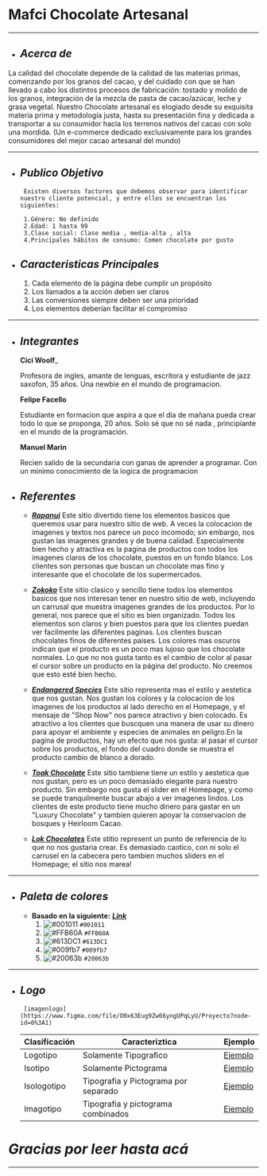 # Mafci Chocolate Artesanal 
___

+ ## ___Acerca de___
La calidad del chocolate depende de la calidad de las materias primas, comenzando por los granos del cacao, y del cuidado con que se han llevado a cabo los distintos procesos de fabricación: tostado y molido de los granos, integración de la mezcla de pasta de cacao/azúcar, leche y grasa vegetal. Nuestro Chocolate artesanal es elogiado desde su exquisita materia prima y metodología justa, hasta su  presentación fina y dedicada a transportar a su consumidor hacia los terrenos nativos del cacao con solo una mordida.    (Un e-commerce dedicado exclusivamente para los grandes consumidores del mejor cacao artesanal del mundo)
___

+ ## ___Publico Objetivo___
       Existen diversos factores que debemos observar para identificar nuestro cliente potencial, y entre ellos se encuentran los siguientes:            

       1.Género: No definido 
       2.Edad: 1 hasta 99
       3.Clase social: Clase media , media-alta , alta 
       4.Principales hábitos de consumo: Comen chocolate por gusto
        
        
+ ## ___Caracteristicas Principales___
  1. Cada elemento de la página debe cumplir un propósito
  2. Los llamados a la acción deben ser claros
  3. Las conversiones siempre deben ser una prioridad
  4. Los elementos deberían facilitar el compromiso
___

+ ## ___Integrantes___

    __Cici Woolf___
    
    Profesora de ingles, amante de lenguas, escritora y estudiante de jazz saxofon, 35 años. 
    Una newbie en el mundo de programacion.
    
    __Felipe Facello__
    
    Estudiante en formacion que aspira a que el dia de mañana pueda crear todo lo que se proponga, 20 años.
    Solo sé que no sé nada , principiante en el mundo de la programación.

    __Manuel Marin__
    
    Recien salido de la secundaria con ganas de aprender a programar.
    Con un minimo conocimiento de la logica de programacion

+ ## ___Referentes___

    - [___Rapanui___](https://chocolatesrapanui.com.ar/) 
       Este sitio divertido tiene los elementos basicos que queremos usar para nuestro sitio de web. A veces la colocacion de imagenes y textos nos parece un poco incomodo; sin embargo, nos gustan las imagenes grandes y de buena calidad. Especialmente bien hecho y atractiva es la pagina de productos con todos los imagenes claros de los chocolate, puestos en un fondo blanco. Los clientes son personas que buscan un chocolate mas fino y interesante que el chocolate de los supermercados.
        
    - [___Zokoko___](http://www.zokoko.com/)
        Este sitio clasico y sencillo tiene todos los elementos basicos que nos interesan tener en nuestro sitio de web, incluyendo un carrusal que muestra imagenes grandes de los productos. Por lo general, nos parece que el sitio es bien organizado. Todos los elementos son claros y bien puestos para que los clientes puedan ver facilmente las diferentes paginas. Los clientes buscan chocolates finos de diferentes paises. Los colores mas oscuros indican que el producto es un poco mas lujoso que los chocolate normales. Lo que no nos gusta tanto es el cambio de color al pasar el cursor sobre un producto en la página del producto. No creemos que esto esté bien hecho.
      
    - [___Endangered Species___](https://www.chocolatebar.com/)
        Este sitio representa mas el estilo y aestetica que nos gustan. Nos gustan los colores y la colocacion de los imagenes de los productos al lado derecho en el Homepage, y el mensaje de "Shop Now" nos parece atractivo y bien colocado. Es atractivo a los clientes que buscquen una manera de usar su dinero para apoyar el ambiente y especies de animales en peligro.En la pagina de productos, hay un efecto que nos gusta: al pasar el cursor sobre los productos, el fondo del cuadro donde se muestra el producto cambio de blanco a dorado. 
        
    - [___Toak Chocolate___](https://toakchocolate.com/)
    Este sitio tambiene tiene un estilo y aestetica que nos gustan, pero es un poco demasiado elegante para nuestro producto. Sin embargo nos gusta el slider en el Homepage, y como se puede tranquilmente buscar abajo a ver imagenes lindos. Los clientes de este producto tiene mucho dinero para gastar en un "Luxury Chocolate" y tambien quieren apoyar la conservacion de bosques y Heirloom Cacao. 
        
    - [___Lok Chocolates___](https://lokfoods.com/)
         Este stitio represent un punto de referencia de lo que no nos gustaria crear. Es demasiado caotico, con ni solo el carrusel en la cabecera pero tambien muchos sliders en el Homepage; el sitio nos marea!
___     

+ ## ___Paleta de colores___
    - __Basado en la siguiente:__ [___Link___](https://coolors.co/001011-ffb60a-613dc1-009fb7-20063b)
        1. ![#001011](https://via.placeholder.com/15/001011/000000?text=+) `#001011`
        2. ![#FFB60A](https://via.placeholder.com/15/FFB60A/000000?text=+) `#FFB60A`
        3. ![#613DC1](https://via.placeholder.com/15/613DC1/000000?text=+) `#613DC1`
        4. ![#009fb7](https://via.placeholder.com/15/009fb7/000000?text=+) `#009fb7`
        5. ![#20063b](https://via.placeholder.com/15/20063b/000000?text=+) `#20063b`
___

+ ## ___Logo___
      
       [imagenlogo](https://www.figma.com/file/O0x63Eug9Zw66yngUPqLyU/Proyecto?node-id=0%3A1)

    | Clasificación | Caracteriztica | Ejemplo | 
    | ------------- | ------------- | ------------- |
    | Logotipo | Solamente Tipografico | [Ejemplo](https://logodownload.org/wp-content/uploads/2014/04/coca-cola-logo-1.png) |
    | Isotipo | Solamente Pictograma | [Ejemplo](https://i.pinimg.com/originals/1c/aa/03/1caa032c47f63d50902b9d34492e1303.jpg) |
    | Isologotipo | Tipografia y Pictograma por separado | [Ejemplo](https://upload.wikimedia.org/wikipedia/commons/thumb/2/26/Spotify_logo_with_text.svg/1200px-Spotify_logo_with_text.svg.png) |
    | Imagotipo | Tipografia y pictograma combinados | [Ejemplo](https://1000marcas.net/wp-content/uploads/2019/12/Burger-King-Logo.png) | 

# ***Gracias por leer hasta acá***
___
